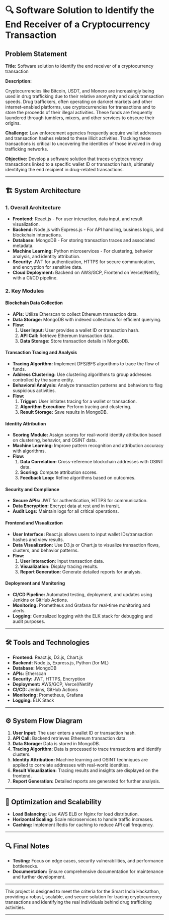 

# **🔍 Software Solution to Identify the End Receiver of a Cryptocurrency Transaction**

## **Problem Statement**

**Title:** Software solution to identify the end receiver of a cryptocurrency transaction

**Description:**

Cryptocurrencies like Bitcoin, USDT, and Monero are increasingly being used in drug trafficking due to their relative anonymity and quick transaction speeds. Drug traffickers, often operating on darknet markets and other internet-enabled platforms, use cryptocurrencies for transactions and to store the proceeds of their illegal activities. These funds are frequently laundered through tumblers, mixers, and other services to obscure their origins.

**Challenge:** Law enforcement agencies frequently acquire wallet addresses and transaction hashes related to these illicit activities. Tracking these transactions is critical to uncovering the identities of those involved in drug trafficking networks.

**Objective:** Develop a software solution that traces cryptocurrency transactions linked to a specific wallet ID or transaction hash, ultimately identifying the end recipient in drug-related transactions.

---

## **🏗 System Architecture**

### **1. Overall Architecture**

- **Frontend:** React.js - For user interaction, data input, and result visualization.
- **Backend:** Node.js with Express.js - For API handling, business logic, and blockchain interactions.
- **Database:** MongoDB - For storing transaction traces and associated metadata.
- **Machine Learning:** Python microservices - For clustering, behavior analysis, and identity attribution.
- **Security:** JWT for authentication, HTTPS for secure communication, and encryption for sensitive data.
- **Cloud Deployment:** Backend on AWS/GCP, Frontend on Vercel/Netlify, with a CI/CD pipeline.

### **2. Key Modules**

#### **Blockchain Data Collection**

- **APIs:** Utilize Etherscan to collect Ethereum transaction data.
- **Data Storage:** MongoDB with indexed collections for efficient querying.
- **Flow:**
  1. **User Input:** User provides a wallet ID or transaction hash.
  2. **API Call:** Retrieve Ethereum transaction data.
  3. **Data Storage:** Store transaction details in MongoDB.

#### **Transaction Tracing and Analysis**

- **Tracing Algorithm:** Implement DFS/BFS algorithms to trace the flow of funds.
- **Address Clustering:** Use clustering algorithms to group addresses controlled by the same entity.
- **Behavioral Analysis:** Analyze transaction patterns and behaviors to flag suspicious activities.
- **Flow:**
  1. **Trigger:** User initiates tracing for a wallet or transaction.
  2. **Algorithm Execution:** Perform tracing and clustering.
  3. **Result Storage:** Save results in MongoDB.

#### **Identity Attribution**

- **Scoring Module:** Assign scores for real-world identity attribution based on clustering, behavior, and OSINT data.
- **Machine Learning:** Improve pattern recognition and attribution accuracy with algorithms.
- **Flow:**
  1. **Data Correlation:** Cross-reference blockchain addresses with OSINT data.
  2. **Scoring:** Compute attribution scores.
  3. **Feedback Loop:** Refine algorithms based on outcomes.

#### **Security and Compliance**

- **Secure APIs:** JWT for authentication, HTTPS for communication.
- **Data Encryption:** Encrypt data at rest and in transit.
- **Audit Logs:** Maintain logs for all critical operations.

#### **Frontend and Visualization**

- **User Interface:** React.js allows users to input wallet IDs/transaction hashes and view results.
- **Data Visualization:** Use D3.js or Chart.js to visualize transaction flows, clusters, and behavior patterns.
- **Flow:**
  1. **User Interaction:** Input transaction data.
  2. **Visualization:** Display tracing results.
  3. **Report Generation:** Generate detailed reports for analysis.

#### **Deployment and Monitoring**

- **CI/CD Pipeline:** Automated testing, deployment, and updates using Jenkins or GitHub Actions.
- **Monitoring:** Prometheus and Grafana for real-time monitoring and alerts.
- **Logging:** Centralized logging with the ELK stack for debugging and audit purposes.

---

## **🛠 Tools and Technologies**

- **Frontend:** React.js, D3.js, Chart.js
- **Backend:** Node.js, Express.js, Python (for ML)
- **Database:** MongoDB
- **APIs:** Etherscan
- **Security:** JWT, HTTPS, Encryption
- **Deployment:** AWS/GCP, Vercel/Netlify
- **CI/CD:** Jenkins, GitHub Actions
- **Monitoring:** Prometheus, Grafana
- **Logging:** ELK Stack

---

## **⚙️ System Flow Diagram**

1. **User Input:** The user enters a wallet ID or transaction hash.
2. **API Call:** Backend retrieves Ethereum transaction data.
3. **Data Storage:** Data is stored in MongoDB.
4. **Tracing Algorithm:** Data is processed to trace transactions and identify clusters.
5. **Identity Attribution:** Machine learning and OSINT techniques are applied to correlate addresses with real-world identities.
6. **Result Visualization:** Tracing results and insights are displayed on the frontend.
7. **Report Generation:** Detailed reports are generated for further analysis.

---

## **🚀 Optimization and Scalability**

- **Load Balancing:** Use AWS ELB or Nginx for load distribution.
- **Horizontal Scaling:** Scale microservices to handle traffic increases.
- **Caching:** Implement Redis for caching to reduce API call frequency.

---

## **🔍 Final Notes**

- **Testing:** Focus on edge cases, security vulnerabilities, and performance bottlenecks.
- **Documentation:** Ensure comprehensive documentation for maintenance and further development.

---

This project is designed to meet the criteria for the Smart India Hackathon, providing a robust, scalable, and secure solution for tracing cryptocurrency transactions and identifying the real individuals behind drug trafficking activities.

---

